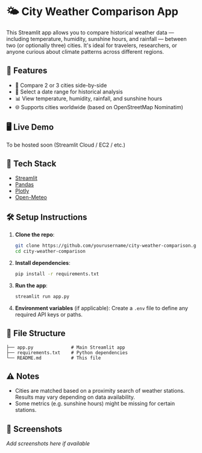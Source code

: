 # 🌤️ City Weather Comparison App

This Streamlit app allows you to compare historical weather data — including temperature, humidity, sunshine hours, and rainfall — between two (or optionally three) cities. It's ideal for travelers, researchers, or anyone curious about climate patterns across different regions.

## 🚀 Features

- 📍 Compare 2 or 3 cities side-by-side  
- 📅 Select a date range for historical analysis  
- 📊 View temperature, humidity, rainfall, and sunshine hours  
- 🌐 Supports cities worldwide (based on OpenStreetMap Nominatim)  

## 🖥️ Live Demo

To be hosted soon (Streamlit Cloud / EC2 / etc.)

## 🧰 Tech Stack

- [Streamlit](https://streamlit.io/)
- [Pandas](https://pandas.pydata.org/)
- [Plotly](https://plotly.com/python/)
- [Open-Meteo](https://open-meteo.com)

## 🛠️ Setup Instructions

1. **Clone the repo**:
   ```bash
   git clone https://github.com/yourusername/city-weather-comparison.git
   cd city-weather-comparison
   ```

2. **Install dependencies**:
   ```bash
   pip install -r requirements.txt
   ```

3. **Run the app**:
   ```bash
   streamlit run app.py
   ```

4. **Environment variables** (if applicable):
   Create a `.env` file to define any required API keys or paths.

## 📁 File Structure

```
├── app.py              # Main Streamlit app
├── requirements.txt    # Python dependencies
└── README.md           # This file
```

## ⚠️ Notes

- Cities are matched based on a proximity search of weather stations. Results may vary depending on data availability.
- Some metrics (e.g. sunshine hours) might be missing for certain stations.

## 📸 Screenshots

_Add screenshots here if available_